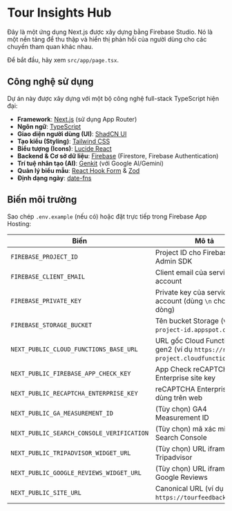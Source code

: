 # Tour Insights Hub

Đây là một ứng dụng Next.js được xây dựng bằng Firebase Studio. Nó là một nền tảng để thu thập và hiển thị phản hồi của người dùng cho các chuyến tham quan khác nhau.

Để bắt đầu, hãy xem `src/app/page.tsx`.

## Công nghệ sử dụng

Dự án này được xây dựng với một bộ công nghệ full-stack TypeScript hiện đại:

*   **Framework**: [Next.js](https://nextjs.org/) (sử dụng App Router)
*   **Ngôn ngữ**: [TypeScript](https://www.typescriptlang.org/)
*   **Giao diện người dùng (UI)**: [ShadCN UI](https://ui.shadcn.com/)
*   **Tạo kiểu (Styling)**: [Tailwind CSS](https://tailwindcss.com/)
*   **Biểu tượng (Icons)**: [Lucide React](https://lucide.dev/)
*   **Backend & Cơ sở dữ liệu**: [Firebase](https://firebase.google.com/) (Firestore, Firebase Authentication)
*   **Trí tuệ nhân tạo (AI)**: [Genkit](https://firebase.google.com/docs/genkit) (với Google AI/Gemini)
*   **Quản lý biểu mẫu**: [React Hook Form](https://react-hook-form.com/) & [Zod](https://zod.dev/)
*   **Định dạng ngày**: [date-fns](https://date-fns.org/)

## Biến môi trường

Sao chép `.env.example` (nếu có) hoặc đặt trực tiếp trong Firebase App Hosting:

| Biến | Mô tả |
| --- | --- |
| `FIREBASE_PROJECT_ID` | Project ID cho Firebase Admin SDK |
| `FIREBASE_CLIENT_EMAIL` | Client email của service account |
| `FIREBASE_PRIVATE_KEY` | Private key của service account (dùng `\n` cho xuống dòng) |
| `FIREBASE_STORAGE_BUCKET` | Tên bucket Storage (ví dụ `project-id.appspot.com`) |
| `NEXT_PUBLIC_CLOUD_FUNCTIONS_BASE_URL` | URL gốc Cloud Functions gen2 (ví dụ `https://region-project.cloudfunctions.net`) |
| `NEXT_PUBLIC_FIREBASE_APP_CHECK_KEY` | App Check reCAPTCHA Enterprise site key |
| `NEXT_PUBLIC_RECAPTCHA_ENTERPRISE_KEY` | reCAPTCHA Enterprise key dùng trên web |
| `NEXT_PUBLIC_GA_MEASUREMENT_ID` | (Tùy chọn) GA4 Measurement ID |
| `NEXT_PUBLIC_SEARCH_CONSOLE_VERIFICATION` | (Tùy chọn) mã xác minh Search Console |
| `NEXT_PUBLIC_TRIPADVISOR_WIDGET_URL` | (Tùy chọn) URL iframe Tripadvisor |
| `NEXT_PUBLIC_GOOGLE_REVIEWS_WIDGET_URL` | (Tùy chọn) URL iframe Google Reviews |
| `NEXT_PUBLIC_SITE_URL` | Canonical URL (ví dụ `https://tourfeedbackhub.com`) |

